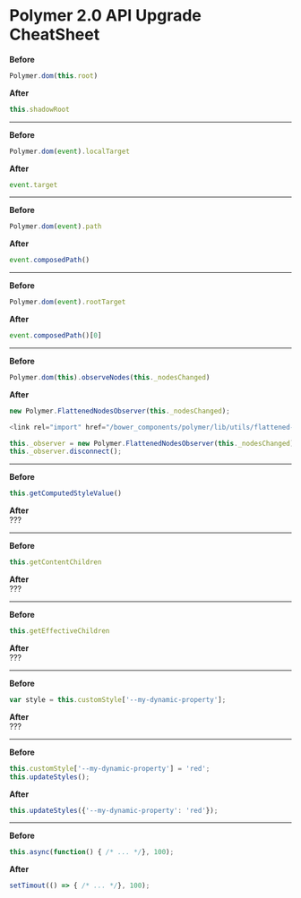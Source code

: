 # Polymer 2.0 API Upgrade CheatSheet

**Before**
```js
Polymer.dom(this.root)
```

**After**
```js
this.shadowRoot
```

---

**Before**
```js
Polymer.dom(event).localTarget
```

**After**
```js
event.target
```

---

**Before**
```js
Polymer.dom(event).path
```

**After**
```js
event.composedPath()
```

---

**Before**
```js
Polymer.dom(event).rootTarget
```

**After**
```js
event.composedPath()[0]
```

---

**Before**
```js
Polymer.dom(this).observeNodes(this._nodesChanged)
```

**After**
```js
new Polymer.FlattenedNodesObserver(this._nodesChanged);
```

```js
<link rel="import" href="/bower_components/polymer/lib/utils/flattened-nodes-observer.html">

this._observer = new Polymer.FlattenedNodesObserver(this._nodesChanged);
this._observer.disconnect();
```

---

**Before**  
```js
this.getComputedStyleValue()
```

**After**  
???

---

**Before**
```js
this.getContentChildren
```

**After**  
???

---

**Before**  
```js
this.getEffectiveChildren
```

**After**  
???

---

**Before**
```js
var style = this.customStyle['--my-dynamic-property'];
```

**After**  
???

---

**Before**
```js
this.customStyle['--my-dynamic-property'] = 'red';
this.updateStyles();
```

**After**
```js
this.updateStyles({'--my-dynamic-property': 'red'});
```

---

**Before**
```js
this.async(function() { /* ... */}, 100);
```

**After**
```js
setTimout(() => { /* ... */}, 100);
```
